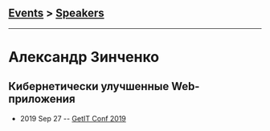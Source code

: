 ## [Events](../README.md) > [Speakers](../speakers.md)
---

# Александр Зинченко

## Кибернетически улучшенные Web-приложения
- 2019 Sep 27 -- [GetIT Conf 2019](https://www.youtube.com/watch?v=HCfRoSjqMpw)    

